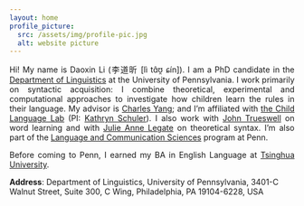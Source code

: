 ```yaml
---
layout: home
profile_picture:
  src: /assets/img/profile-pic.jpg
  alt: website picture
---
```



<p style='text-align: justify;'>
  Hi! My name is Daoxin Li (李道昕 [lì tɑ̂ʊ̯ ɕín]). I am a PhD candidate in the <a href="https://www.ling.upenn.edu">Department of Linguistics</a> at the University of Pennsylvania. I work primarily on syntactic acquisition: I combine theoretical, experimental and computational approaches to investigate how children learn the rules in their language. My advisor is <a href="https://www.ling.upenn.edu/~ycharles/">Charles Yang</a>; and I’m affiliated with <a href="https://www.childlanglab.com/">the Child Language Lab</a> (PI: <a href="https://kathrynschuler.com">Kathryn Schuler</a>). I also work with <a href="https://web.sas.upenn.edu/trueswell-lab/people/trueswell/">John Trueswell</a> on word learning and with <a href="https://www.ling.upenn.edu/~jlegate/">Julie Anne Legate</a> on theoretical syntax. I’m also part of the <a href="https://web.sas.upenn.edu/lcs/">Language and Communication Sciences</a> program at Penn.
</p>

<p style='text-align: justify;'>
  Before coming to Penn, I earned my BA in English Language at <a href="https://www.tsinghua.edu.cn/en/index.htm">Tsinghua University</a>.
</p>

**Address**: Department of Linguistics, University of Pennsylvania, 3401-C Walnut Street, Suite 300, C Wing, Philadelphia, PA 19104-6228, USA
